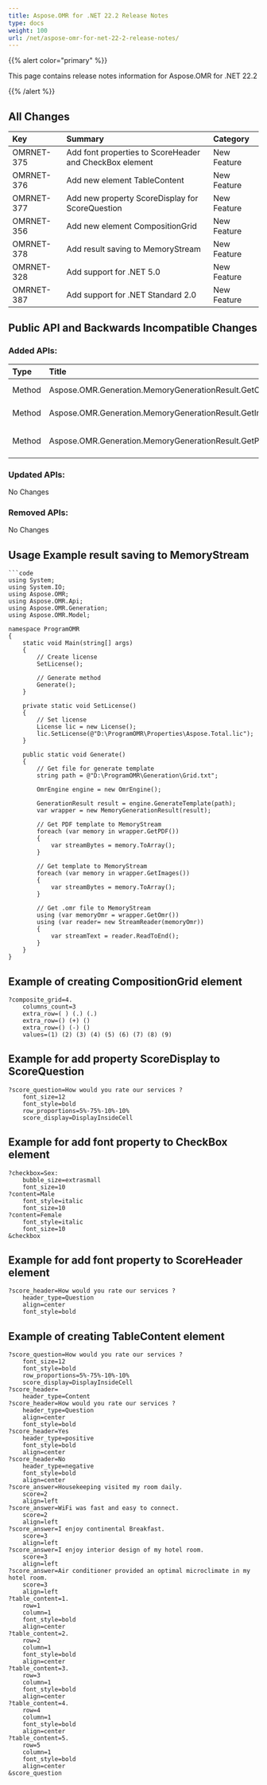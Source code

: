 ```yaml
---
title: Aspose.OMR for .NET 22.2 Release Notes
type: docs
weight: 100
url: /net/aspose-omr-for-net-22-2-release-notes/
---
```


{{% alert color="primary" %}} 

This page contains release notes information for Aspose.OMR for .NET 22.2

{{% /alert %}} 
## **All Changes**
|**Key**|**Summary**|**Category**|
| :- | :- | :- |
|OMRNET-375|Add font properties to ScoreHeader and CheckBox element|New Feature|
|OMRNET-376|Add new element TableContent|New Feature|
|OMRNET-377|Add new property ScoreDisplay for ScoreQuestion|New Feature|
|OMRNET-356|Add new element CompositionGrid|New Feature|
|OMRNET-378|Add result saving to MemoryStream|New Feature|
|OMRNET-328|Add support for .NET 5.0|New Feature|
|OMRNET-387|Add support for .NET Standard 2.0|New Feature|

## **Public API and Backwards Incompatible Changes**
### **Added APIs:**

|**Type**|**Title**|**Description**|
| :- | :- | :- |
|Method|Aspose.OMR.Generation.MemoryGenerationResult.GetOmr(System.Text.Encoding)|Get .omr file to MemoryStream|
|Method|Aspose.OMR.Generation.MemoryGenerationResult.GetImages|Get template to MemoryStream|
|Method|Aspose.OMR.Generation.MemoryGenerationResult.GetPDF|Get PDF template to MemoryStream|

### **Updated APIs:**
No Changes
### **Removed APIs:**
No Changes

## **Usage Example result saving to MemoryStream**
```code
```code
using System;
using System.IO;
using Aspose.OMR;
using Aspose.OMR.Api;
using Aspose.OMR.Generation;
using Aspose.OMR.Model;

namespace ProgramOMR
{
    static void Main(string[] args)
    {
        // Create license
        SetLicense();   

        // Generate method
        Generate();
    }

    private static void SetLicense()
    {
        // Set license 
        License lic = new License();
        lic.SetLicense(@"D:\ProgramOMR\Properties\Aspose.Total.lic");
    }

    public static void Generate()
    {
        // Get file for generate template
        string path = @"D:\ProgramOMR\Generation\Grid.txt";

        OmrEngine engine = new OmrEngine();

        GenerationResult result = engine.GenerateTemplate(path);
		var wrapper = new MemoryGenerationResult(result);

		// Get PDF template to MemoryStream  
		foreach (var memory in wrapper.GetPDF())
        {
            var streamBytes = memory.ToArray();
        }

		// Get template to MemoryStream
		foreach (var memory in wrapper.GetImages())
        {
            var streamBytes = memory.ToArray();               
        }

		// Get .omr file to MemoryStream
		using (var memoryOmr = wrapper.GetOmr())
        using (var reader= new StreamReader(memoryOmr))
        {
            var streamText = reader.ReadToEnd();
        }
    }
}
```

## **Example of creating CompositionGrid element**
```code
?composite_grid=4.
	columns_count=3
	extra_row=( ) (.) (.)
	extra_row=() (+) ()
	extra_row=() (-) ()
	values=(1) (2) (3) (4) (5) (6) (7) (8) (9)
```

## **Example for add property ScoreDisplay to ScoreQuestion**
```code
?score_question=How would you rate our services ?
	font_size=12
	font_style=bold	
	row_proportions=5%-75%-10%-10%
	score_display=DisplayInsideCell
```

## **Example for add font property to CheckBox element**
```code
?checkbox=Sex:
	bubble_size=extrasmall
	font_size=10
?content=Male
	font_style=italic
	font_size=10
?content=Female
	font_style=italic
	font_size=10
&checkbox
```

## **Example for add font property to ScoreHeader element**
```code
?score_header=How would you rate our services ?
	header_type=Question
	align=center
	font_style=bold
```

## **Example of creating TableContent element**
```code
?score_question=How would you rate our services ?
	font_size=12
	font_style=bold	
	row_proportions=5%-75%-10%-10%
	score_display=DisplayInsideCell
?score_header=
	header_type=Content
?score_header=How would you rate our services ?
	header_type=Question
	align=center
	font_style=bold
?score_header=Yes
	header_type=positive
	font_style=bold
	align=center
?score_header=No
	header_type=negative
	font_style=bold
	align=center
?score_answer=Housekeeping visited my room daily.
	score=2
	align=left
?score_answer=WiFi was fast and easy to connect.
	score=2
	align=left
?score_answer=I enjoy continental Breakfast.
	score=3
	align=left
?score_answer=I enjoy interior design of my hotel room.
	score=3
	align=left
?score_answer=Air conditioner provided an optimal microclimate in my hotel room.
	score=3
	align=left
?table_content=1.
	row=1
	column=1
	font_style=bold
	align=center
?table_content=2.
	row=2
	column=1
	font_style=bold
	align=center
?table_content=3.
	row=3
	column=1
	font_style=bold
	align=center
?table_content=4.
	row=4
	column=1
	font_style=bold
	align=center
?table_content=5.
	row=5
	column=1
	font_style=bold
	align=center
&score_question
```
